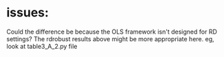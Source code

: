 # issues:
Could the difference be because the OLS framework isn't designed for RD settings? 
The rdrobust results above might be more appropriate here. eg, look at table3_A_2.py file